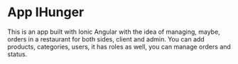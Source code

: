 # App IHunger

This is an app built with Ionic Angular with the idea of managing, maybe, orders in a restaurant for both sides, client and admin.
You can add products, categories, users, it has roles as well, you can manage orders and status.
